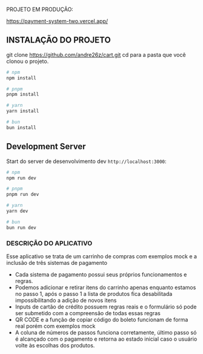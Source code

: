PROJETO EM PRODUÇÃO:

https://payment-system-two.vercel.app/

## INSTALAÇÃO DO PROJETO

git clone https://github.com/andre26z/cart.git
cd para a pasta que você clonou o projeto.

```bash
# npm
npm install

# pnpm
pnpm install

# yarn
yarn install

# bun
bun install
```

## Development Server

Start do server de desenvolvimento dev `http://localhost:3000`:

```bash
# npm
npm run dev

# pnpm
pnpm run dev

# yarn
yarn dev

# bun
bun run dev
```
###  DESCRIÇÃO DO APLICATIVO

Esse aplicativo se trata de um carrinho de compras com exemplos mock e a inclusão de três sistemas de pagamento
- Cada sistema de pagamento possui seus próprios funcionamentos e regras.
- Podemos adicionar e retirar itens do carrinho apenas enquanto estamos no passo 1, após o passo 1 a lista de produtos fica desabilitada impossibilitando a adição de novos itens
- Inputs de cartão de crédito possuem regras reais e o formulário só pode ser submetido com a compreensão de todas essas regras
- QR CODE e a função de copiar código do boleto funcionam de forma real porém com exemplos mock
- A coluna de números de passos funciona corretamente, último passo só é alcançado com o pagamento e retorna ao estado inicial caso o usuário volte às escolhas dos produtos.



